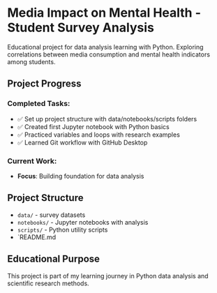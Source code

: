 # Media Impact on Mental Health - Student Survey Analysis

Educational project for data analysis learning with Python. Exploring correlations between media consumption and mental health indicators among students.

## Project Progress

### Completed Tasks:
- ✅ Set up project structure with data/notebooks/scripts folders
- ✅ Created first Jupyter notebook with Python basics
- ✅ Practiced variables and loops with research examples
- ✅ Learned Git workflow with GitHub Desktop

### Current Work:
- **Focus**: Building foundation for data analysis

## Project Structure
- `data/` - survey datasets
- `notebooks/` - Jupyter notebooks with analysis
- `scripts/` - Python utility scripts
- `README.md

## Educational Purpose
This project is part of my learning journey in Python data analysis and scientific research methods.
